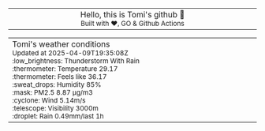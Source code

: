 
<div align="center">
<table>
<tbody>
<td align="center">
<img width="2000" height="0"><br>
Hello, this is Tomi's github 👋<br>
<sup>Built with ❤️, GO & Github Actions</sup><br>
<img width="2000" height="0">
</td>
</tbody>
</table>
</div>
<table>
<tbody>
<td align="left">
<img width="2000" height="0"><br>
Tomi's weather conditions<br>
<sup>Updated at 2025-04-09T19:35:08Z</sup><br>
<sup>:low_brightness: Thunderstorm With Rain</sup><br>
<sup>:thermometer: Temperature 29.17 </sup><br>
<sup>:thermometer: Feels like 36.17</sup><br>
<sup>:sweat_drops: Humidity 85%</sup><br>
<sup>:mask: PM2.5 8.87 μg/m3</sup><br>
<sup>:cyclone: Wind 5.14m/s </sup><br>
<sup>:telescope: Visibility 3000m </sup><br>
<sup>:droplet: Rain 0.49mm/last 1h </sup><br>
<img width="2000" height="0">
</td>
<td align="left">
<img width="2000" height="0"><br>
<br>
<img width="2000" height="0">
</td>
</tbody>
</table>
</div>
    